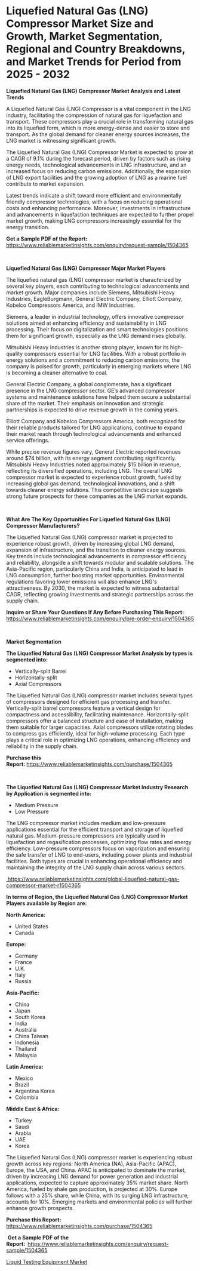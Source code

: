 <p><h1>Liquefied Natural Gas (LNG) Compressor Market Size and Growth, Market Segmentation, Regional and Country Breakdowns, and Market Trends for Period from 2025 -  2032</h1></p><p><strong>Liquefied Natural Gas (LNG) Compressor Market Analysis and Latest Trends</strong></p>
<p><p>A Liquefied Natural Gas (LNG) Compressor is a vital component in the LNG industry, facilitating the compression of natural gas for liquefaction and transport. These compressors play a crucial role in transforming natural gas into its liquefied form, which is more energy-dense and easier to store and transport. As the global demand for cleaner energy sources increases, the LNG market is witnessing significant growth.</p><p>The Liquefied Natural Gas (LNG) Compressor Market is expected to grow at a CAGR of 9.1% during the forecast period, driven by factors such as rising energy needs, technological advancements in LNG infrastructure, and an increased focus on reducing carbon emissions. Additionally, the expansion of LNG export facilities and the growing adoption of LNG as a marine fuel contribute to market expansion. </p><p>Latest trends indicate a shift toward more efficient and environmentally friendly compressor technologies, with a focus on reducing operational costs and enhancing performance. Moreover, investments in infrastructure and advancements in liquefaction techniques are expected to further propel market growth, making LNG compressors increasingly essential for the energy transition.</p></p>
<p><strong>Get a Sample PDF of the Report:&nbsp;</strong> <a href="https://www.reliablemarketinsights.com/enquiry/request-sample/1504365?utm_campaign=2199&utm_medium=2&utm_source=Github&utm_content=ia&utm_term=11042025&utm_id=liquefied-natural-gas-lng-compressor">https://www.reliablemarketinsights.com/enquiry/request-sample/1504365</a></p>
<p>&nbsp;</p>
<p><strong>Liquefied Natural Gas (LNG) Compressor Major Market Players</strong></p>
<p><p>The liquefied natural gas (LNG) compressor market is characterized by several key players, each contributing to technological advancements and market growth. Major companies include Siemens, Mitsubishi Heavy Industries, EagleBurgmann, General Electric Company, Elliott Company, Kobelco Compressors America, and IMW Industries.</p><p>Siemens, a leader in industrial technology, offers innovative compressor solutions aimed at enhancing efficiency and sustainability in LNG processing. Their focus on digitalization and smart technologies positions them for significant growth, especially as the LNG demand rises globally.</p><p>Mitsubishi Heavy Industries is another strong player, known for its high-quality compressors essential for LNG facilities. With a robust portfolio in energy solutions and a commitment to reducing carbon emissions, the company is poised for growth, particularly in emerging markets where LNG is becoming a cleaner alternative to coal.</p><p>General Electric Company, a global conglomerate, has a significant presence in the LNG compressor sector. GE’s advanced compressor systems and maintenance solutions have helped them secure a substantial share of the market. Their emphasis on innovation and strategic partnerships is expected to drive revenue growth in the coming years.</p><p>Elliott Company and Kobelco Compressors America, both recognized for their reliable products tailored for LNG applications, continue to expand their market reach through technological advancements and enhanced service offerings.</p><p>While precise revenue figures vary, General Electric reported revenues around $74 billion, with its energy segment contributing significantly. Mitsubishi Heavy Industries noted approximately $15 billion in revenue, reflecting its diversified operations, including LNG. The overall LNG compressor market is expected to experience robust growth, fueled by increasing global gas demand, technological innovations, and a shift towards cleaner energy solutions. This competitive landscape suggests strong future prospects for these companies as the LNG market expands.</p></p>
<p>&nbsp;</p>
<p><strong>What Are The Key Opportunities For Liquefied Natural Gas (LNG) Compressor Manufacturers?</strong></p>
<p><p>The Liquefied Natural Gas (LNG) compressor market is projected to experience robust growth, driven by increasing global LNG demand, expansion of infrastructure, and the transition to cleaner energy sources. Key trends include technological advancements in compressor efficiency and reliability, alongside a shift towards modular and scalable solutions. The Asia-Pacific region, particularly China and India, is anticipated to lead in LNG consumption, further boosting market opportunities. Environmental regulations favoring lower emissions will also enhance LNG's attractiveness. By 2030, the market is expected to witness substantial CAGR, reflecting growing investments and strategic partnerships across the supply chain.</p></p>
<p><strong>Inquire or Share Your Questions If Any Before Purchasing This Report:</strong> <a href="https://www.reliablemarketinsights.com/enquiry/pre-order-enquiry/1504365?utm_campaign=2199&utm_medium=2&utm_source=Github&utm_content=ia&utm_term=11042025&utm_id=liquefied-natural-gas-lng-compressor">https://www.reliablemarketinsights.com/enquiry/pre-order-enquiry/1504365</a></p>
<p>&nbsp;</p>
<p><strong>Market Segmentation</strong></p>
<p><strong>The Liquefied Natural Gas (LNG) Compressor Market Analysis by types is segmented into:</strong></p>
<p><ul><li>Vertically-split Barrel</li><li>Horizontally-split</li><li>Axial Compressors</li></ul></p>
<p><p>The Liquefied Natural Gas (LNG) compressor market includes several types of compressors designed for efficient gas processing and transfer. Vertically-split barrel compressors feature a vertical design for compactness and accessibility, facilitating maintenance. Horizontally-split compressors offer a balanced structure and ease of installation, making them suitable for larger capacities. Axial compressors utilize rotating blades to compress gas efficiently, ideal for high-volume processing. Each type plays a critical role in optimizing LNG operations, enhancing efficiency and reliability in the supply chain.</p></p>
<p><strong>Purchase this Report:&nbsp;</strong><a href="https://www.reliablemarketinsights.com/purchase/1504365?utm_campaign=2199&utm_medium=2&utm_source=Github&utm_content=ia&utm_term=11042025&utm_id=liquefied-natural-gas-lng-compressor">https://www.reliablemarketinsights.com/purchase/1504365</a></p>
<p>&nbsp;</p>
<p><strong>The Liquefied Natural Gas (LNG) Compressor Market Industry Research by Application is segmented into:</strong></p>
<p><ul><li>Medium Pressure</li><li>Low Pressure</li></ul></p>
<p><p>The LNG compressor market includes medium and low-pressure applications essential for the efficient transport and storage of liquefied natural gas. Medium-pressure compressors are typically used in liquefaction and regasification processes, optimizing flow rates and energy efficiency. Low-pressure compressors focus on vaporization and ensuring the safe transfer of LNG to end-users, including power plants and industrial facilities. Both types are crucial in enhancing operational efficiency and maintaining the integrity of the LNG supply chain across various sectors.</p></p>
<p><a href="https://www.reliablemarketinsights.com/global-liquefied-natural-gas-compressor-market-r1504365?utm_campaign=2199&utm_medium=2&utm_source=Github&utm_content=ia&utm_term=11042025&utm_id=liquefied-natural-gas-lng-compressor">&nbsp;https://www.reliablemarketinsights.com/global-liquefied-natural-gas-compressor-market-r1504365</a></p>
<p><strong>In terms of Region, the Liquefied Natural Gas (LNG) Compressor Market Players available by Region are:</strong></p>
<p>
    <p> <strong> North America: </strong>
        <ul>
            <li>United States</li>
            <li>Canada</li>
        </ul>
        </p> 
    <p> <strong> Europe: </strong>
        <ul>
            <li>Germany</li>
            <li>France</li>
            <li>U.K.</li>
            <li>Italy</li>
            <li>Russia</li>
        </ul>
        </p> 
    <p> <strong> Asia-Pacific: </strong>
        <ul>
            <li>China</li>
            <li>Japan</li>
            <li>South Korea</li>
            <li>India</li>
            <li>Australia</li>
            <li>China Taiwan</li>
            <li>Indonesia</li>
            <li>Thailand</li>
            <li>Malaysia</li>
        </ul>
        </p> 
    <p> <strong> Latin America: </strong>
        <ul>
            <li>Mexico</li>
            <li>Brazil</li>
            <li>Argentina Korea</li>
            <li>Colombia</li>
        </ul>
        </p> 
    <p> <strong> Middle East & Africa: </strong>
        <ul>
            <li>Turkey</li>
            <li>Saudi</li>
            <li>Arabia</li>
            <li>UAE</li>
            <li>Korea</li>
        </ul>
    </p>
    </p>
<p><p>The Liquefied Natural Gas (LNG) compressor market is experiencing robust growth across key regions: North America (NA), Asia-Pacific (APAC), Europe, the USA, and China. APAC is anticipated to dominate the market, driven by increasing LNG demand for power generation and industrial applications, expected to capture approximately 35% market share. North America, fueled by shale gas production, is projected at 30%. Europe follows with a 25% share, while China, with its surging LNG infrastructure, accounts for 10%. Emerging markets and environmental policies will further enhance growth prospects.</p></p>
<p><strong>Purchase this Report: </strong><a href="https://www.reliablemarketinsights.com/purchase/1504365?utm_campaign=2199&utm_medium=2&utm_source=Github&utm_content=ia&utm_term=11042025&utm_id=liquefied-natural-gas-lng-compressor">https://www.reliablemarketinsights.com/purchase/1504365</a></p>
<p>&nbsp;<strong>Get a Sample PDF of the Report:&nbsp;&nbsp;</strong><a href="https://www.reliablemarketinsights.com/enquiry/request-sample/1504365?utm_campaign=2199&utm_medium=2&utm_source=Github&utm_content=ia&utm_term=11042025&utm_id=liquefied-natural-gas-lng-compressor">https://www.reliablemarketinsights.com/enquiry/request-sample/1504365</a></p>
<p><strong></strong></p>
<p><p><a href="https://github.com/ChiragRP21/Market-Research-Report-List-7/blob/main/liquid-testing-equipment-market.md?utm_campaign=2199&utm_medium=2&utm_source=Github&utm_content=ia&utm_term=11042025&utm_id=liquefied-natural-gas-lng-compressor">Liquid Testing Equipment Market</a></p></p>